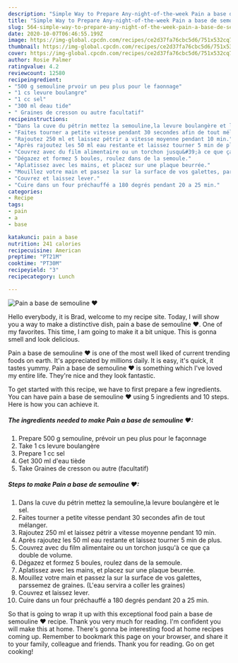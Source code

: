 ```yaml
---
description: "Simple Way to Prepare Any-night-of-the-week Pain a base de semouline ❤"
title: "Simple Way to Prepare Any-night-of-the-week Pain a base de semouline ❤"
slug: 564-simple-way-to-prepare-any-night-of-the-week-pain-a-base-de-semouline
date: 2020-10-07T06:46:55.199Z
image: https://img-global.cpcdn.com/recipes/ce2d37fa76cbc5d6/751x532cq70/pain-a-base-de-semouline-❤-photo-principale-de-la-recette.jpg
thumbnail: https://img-global.cpcdn.com/recipes/ce2d37fa76cbc5d6/751x532cq70/pain-a-base-de-semouline-❤-photo-principale-de-la-recette.jpg
cover: https://img-global.cpcdn.com/recipes/ce2d37fa76cbc5d6/751x532cq70/pain-a-base-de-semouline-❤-photo-principale-de-la-recette.jpg
author: Rosie Palmer
ratingvalue: 4.2
reviewcount: 12580
recipeingredient:
- "500 g semouline prvoir un peu plus pour le faonnage"
- "1 cs levure boulangre"
- "1 cc sel"
- "300 ml deau tide"
- " Graines de cresson ou autre facultatif"
recipeinstructions:
- "Dans la cuve du pétrin mettez la semouline,la levure boulangère et le sel."
- "Faites tourner a petite vitesse pendant 30 secondes afin de tout mélanger."
- "Rajoutez 250 ml et laissez pétrir a vitesse moyenne pendant 10 min."
- "Après rajoutez les 50 ml eau restante et laissez tourner 5 min de plus."
- "Couvrez avec du film alimentaire ou un torchon jusqu&#39;à ce que ça double de volume."
- "Dégazez et formez 5 boules, roulez dans de la semoule."
- "Aplatissez avec les mains, et placez sur une plaque beurrée."
- "Mouillez votre main et passez la sur la surface de vos galettes, parssemez de graines. (L&#39;eau servira a coller les graines)"
- "Couvrez et laissez lever."
- "Cuire dans un four préchauffé a 180 degrés pendant 20 a 25 min."
categories:
- Recipe
tags:
- pain
- a
- base

katakunci: pain a base 
nutrition: 241 calories
recipecuisine: American
preptime: "PT21M"
cooktime: "PT30M"
recipeyield: "3"
recipecategory: Lunch

---
```



![Pain a base de semouline ❤](https://img-global.cpcdn.com/recipes/ce2d37fa76cbc5d6/751x532cq70/pain-a-base-de-semouline-❤-photo-principale-de-la-recette.jpg)

Hello everybody, it is Brad, welcome to my recipe site. Today, I will show you a way to make a distinctive dish, pain a base de semouline ❤. One of my favorites. This time, I am going to make it a bit unique. This is gonna smell and look delicious.

Pain a base de semouline ❤ is one of the most well liked of current trending foods on earth. It's appreciated by millions daily. It is easy, it's quick, it tastes yummy. Pain a base de semouline ❤ is something which I've loved my entire life. They're nice and they look fantastic.




To get started with this recipe, we have to first prepare a few ingredients. You can have pain a base de semouline ❤ using 5 ingredients and 10 steps. Here is how you can achieve it.

<!--inarticleads1-->

##### The ingredients needed to make Pain a base de semouline ❤:

1. Prepare 500 g semouline, prévoir un peu plus pour le façonnage
1. Take 1 cs levure boulangère
1. Prepare 1 cc sel
1. Get 300 ml d&#39;eau tiède
1. Take  Graines de cresson ou autre (facultatif)




<!--inarticleads2-->

##### Steps to make Pain a base de semouline ❤:

1. Dans la cuve du pétrin mettez la semouline,la levure boulangère et le sel.
1. Faites tourner a petite vitesse pendant 30 secondes afin de tout mélanger.
1. Rajoutez 250 ml et laissez pétrir a vitesse moyenne pendant 10 min.
1. Après rajoutez les 50 ml eau restante et laissez tourner 5 min de plus.
1. Couvrez avec du film alimentaire ou un torchon jusqu&#39;à ce que ça double de volume.
1. Dégazez et formez 5 boules, roulez dans de la semoule.
1. Aplatissez avec les mains, et placez sur une plaque beurrée.
1. Mouillez votre main et passez la sur la surface de vos galettes, parssemez de graines. (L&#39;eau servira a coller les graines)
1. Couvrez et laissez lever.
1. Cuire dans un four préchauffé a 180 degrés pendant 20 a 25 min.




So that is going to wrap it up with this exceptional food pain a base de semouline ❤ recipe. Thank you very much for reading. I'm confident you will make this at home. There's gonna be interesting food at home recipes coming up. Remember to bookmark this page on your browser, and share it to your family, colleague and friends. Thank you for reading. Go on get cooking!
